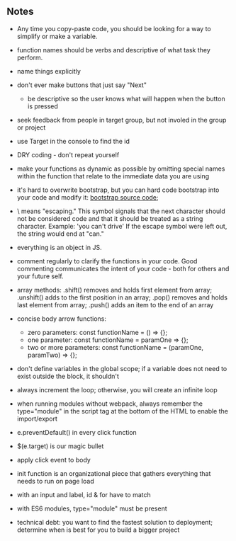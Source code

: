 ## Notes

* Any time you copy-paste code, you should be looking for a way to simplify or make a variable.

* function names should be verbs and descriptive of what task they perform.

* name things explicitly

* don't ever make buttons that just say "Next"
  * be descriptive so the user knows what will happen when the button is pressed

* seek feedback from people in target group, but not involed in the group or project

* use Target in the console to find the id

* DRY coding - don't repeat yourself

* make your functions as dynamic as possible by omitting special names within the function that relate to the immediate data you are using

* it's hard to overwrite bootstrap, but you can hard code bootstrap into your code and modify it: [bootstrap source code](https://stackpath.bootstrapcdn.com/bootstrap/4.3.1/css/bootstrap.css);

* \ means "escaping." This symbol signals that the next character should not be considered code and that it should be treated as a string character. Example: 'you can\'t drive' If the escape symbol were left out, the string would end at "can."

* everything is an object in JS.

* comment regularly to clarify the functions in your code. Good commenting communicates the intent of your code - both for others and your future self.

* array methods: .shift() removes and holds first element from array; .unshift() adds to the first position in an array; .pop() removes and holds last element from array; .push() adds an item to the end of an array

* concise body arrow functions:
  * zero parameters: const functionName = () => {};
  * one parameter: const functionName = paramOne => {};
  * two or more parameters: const functionName = (paramOne, paramTwo) => {};

* don't define variables in the global scope; if a variable does not need to exist outside the block, it shouldn't

* always increment the loop; otherwise, you will create an infinite loop

* when running modules without webpack, always remember the type="module" in the script tag at the bottom of the HTML to enable the import/export

* e.preventDefault() in every click function

* $(e.target) is our magic bullet

* apply click event to body

* init function is an organizational piece that gathers everything that needs to run on page load

* with an input and label, id & for have to match

* with ES6 modules, type="module" must be present

* technical debt: you want to find the fastest solution to deployment; determine when is best for you to build a bigger project